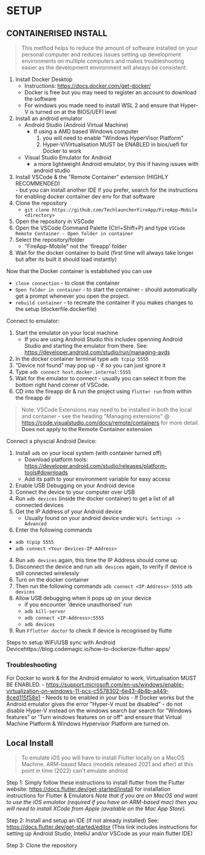 # SETUP
## CONTAINERISED INSTALL
> This method helps to reduce the amount of software installed on your personal computer and reduces issues setting up development environments on multiple computers and makes troubleshooting easier as the development environment will always be consistent. 
1. Install Docker Desktop
    * Instructions: https://docs.docker.com/get-docker/
    * Docker is free but you may need to register an account to download the software
    * For windows you made need to install WSL 2 and ensure that Hyper-V is turned on at the BIOS/UEFI level
2. Install an android emulator 
    * Android Studio (Android Virtual Machine)
        - If using a AMD based Windows computer 
            1. you will need to enable "Windows HyperVisor Platform"
            2. Hyper-V/Virtualisation MUST be ENABLED in bios/uefi for Docker to work
    * Visual Studio Emulator for Android
        - a more lightweight Android emulator, try this if having issues with android studio
3. Install VSCode & the "Remote Container" extension (HIGHLY RECOMMENDED)      
        - but you can install another IDE if you prefer, search for the instructions for enabling docker container dev env for that software
3. Clone the repository 
    - `git clone https://github.com/TechlauncherFireApp/FireApp-Mobile <directory>`
4. Open the repository in VSCode 
5. Open the VSCode Command Palette (Ctrl+Shift+P) and type `VSCode Remote Container - Open folder in container` 
6. Select the repository/folder 
    - "FireApp-Mobile" not the 'fireapp' folder
7. Wait for the docker container to build (first time will always take longer but after its built it should load instantly)

Now that the Docker container is established you can use 
   * `close connection` - to close the container
   * `Open folder in container` - to start the container - should automatically get a prompt whenever you open the project.
   * `rebuild container` - to recreate the container if you makes  changes to the setup (dockerfile.dockerfile)

Connect to emulator:
1. Start the emulator on your local machine
    * If you are using Android Studio this includes openning Android Studio and starting the emulator from there. See: https://developer.android.com/studio/run/managing-avds 
2. In the docker container terminal type `adb tcpip 5555`
3. "Device not found" may pop up - if so you can just ignore it
4. Type `adb connect host.docker.internal:5555`
5. Wait for the emulator to connect - usually you can select it from the bottom right hand corner of VSCode. 
6. CD into the fireapp dir & run the project using `flutter run` from within the fireapp dir 

> Note: VSCode Extensions may need to be installed in both the local and container - see the heading "Managing extensions" @ https://code.visualstudio.com/docs/remote/containers for more detail. 
> **Does not apply to the Remote Container extension**

Connect a physcial Android Device: 
1. Install `adb` on your local system (with container turned off) 
    - Download platform tools: https://developer.android.com/studio/releases/platform-tools#downloads 
    - Add its path to your environment variable for easy access
1. Enable USB Debugging on your Android device
2. Connect the device to your computer over USB
3. Run `adb devices` (inside the docker container) to get a list of all connected devices
4. Get the IP Address of your Android device 
   * Usually found on your android device under `WiFi Settings -> Advanced`
3. Enter the following commands
  *  `adb tcpip 5555`
  * `adb connect <Your-Devices-IP-Address>`
4. Run `adb devices` again, this time the IP Address should come up
5. Disconnect the device and run `adb devices` again, to verify if device is still connected wirelessly 
6. Turn on the docker container
7. Then run the following commands
 `adb connect <IP-Address>:5555`
 `adb devices`
8. Allow USB debugging when it pops up on your device
    - if you encounter 'device unauthorised' run
   * `adb kill-server`
   * `adb connect <IP-Address>:5555`
   * `adb devices`
9. Run `Fflutter doctor` to check if device is recognised by flutte

Steps to setup WiFi/USB sync with Android Devicehttps://blog.codemagic.io/how-to-dockerize-flutter-apps/

### Troubleshooting
For Docker to work & for the Android emulator to work, Virtualisation MUST BE ENABLED.
    - https://support.microsoft.com/en-us/windows/enable-virtualization-on-windows-11-pcs-c5578302-6e43-4b4b-a449-8ced115f58e1 
    - Needs to be enabled in your bios
    - If Docker works but the Android emulator gives the error "Hyper-V must be disabled" - do not disable Hyper-V instead on the windows search bar search for "Windows features" or 'Turn windows features on or off" and ensure that Virtual Machine Platform & Windows Hypervisor Platform are turned on. 

## Local Install 
> To emulate iOS you will have to install Flutter locally on a MacOS Machine. 
> ARM-based Macs (models released 2021 and after) at this point in time (2022) can't emulate android

Step 1: 
Simply follow these instructions to install flutter from the Flutter website:
https://docs.flutter.dev/get-started/install for installation instructions for Flutter & Emulators
*Note that if you are on MacOS and want to use the iOS emulator (required if you have an ARM-based mac) then you will need to install XCode from Apple (available on the Mac App Store).*

Step 2: 
Install and setup an IDE (if not already installed)
See: https://docs.flutter.dev/get-started/editor 
(This link includes instructions for setting up Android Studio, IntelliJ and/or VSCode as your main flutter IDE)

Step 3:
Clone the repository



